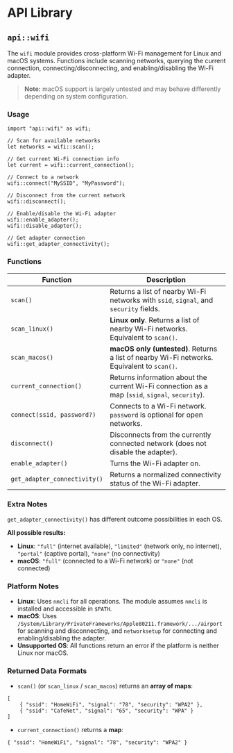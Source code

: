 # API Library

## `api::wifi`

The `wifi` module provides cross-platform Wi-Fi management for Linux and macOS systems. Functions include scanning networks, querying the current connection, connecting/disconnecting, and enabling/disabling the Wi-Fi adapter.

> **Note:** macOS support is largely untested and may behave differently depending on system configuration.

### Usage

```rust,ignore
import "api::wifi" as wifi;

// Scan for available networks
let networks = wifi::scan();

// Get current Wi-Fi connection info
let current = wifi::current_connection();

// Connect to a network
wifi::connect("MySSID", "MyPassword");

// Disconnect from the current network
wifi::disconnect();

// Enable/disable the Wi-Fi adapter
wifi::enable_adapter();
wifi::disable_adapter();

// Get adapter connection
wifi::get_adapter_connectivity();
```

### Functions

| Function                     | Description                                                                                     |
| ---------------------------- | ----------------------------------------------------------------------------------------------- |
| `scan()`                     | Returns a list of nearby Wi-Fi networks with `ssid`, `signal`, and `security` fields.           |
| `scan_linux()`               | **Linux only**. Returns a list of nearby Wi-Fi networks. Equivalent to `scan()`.                |
| `scan_macos()`               | **macOS only (untested)**. Returns a list of nearby Wi-Fi networks. Equivalent to `scan()`.     |
| `current_connection()`       | Returns information about the current Wi-Fi connection as a map (`ssid`, `signal`, `security`). |
| `connect(ssid, password?)`   | Connects to a Wi-Fi network. `password` is optional for open networks.                          |
| `disconnect()`               | Disconnects from the currently connected network (does not disable the adapter).                |
| `enable_adapter()`           | Turns the Wi-Fi adapter on.                                                                     |
| `get_adapter_connectivity()` | Returns a normalized connectivity status of the Wi-Fi adapter.                                  |

### Extra Notes

`get_adapter_connectivity()` has different outcome possibilities in each OS.

**All possible results:**

-   **Linux**: `"full"` (internet available), `"limited"` (network only, no internet), `"portal"` (captive portal), `"none"` (no connectivity)
-   **macOS**: `"full"` (connected to a Wi-Fi network) or `"none"` (not connected)

### Platform Notes

-   **Linux**: Uses `nmcli` for all operations. The module assumes `nmcli` is installed and accessible in `$PATH`.
-   **macOS**: Uses `/System/Library/PrivateFrameworks/Apple80211.framework/.../airport` for scanning and disconnecting, and `networksetup` for connecting and enabling/disabling the adapter.
-   **Unsupported OS**: All functions return an error if the platform is neither Linux nor macOS.

### Returned Data Formats

-   `scan()` (or `scan_linux` / `scan_macos`) returns an **array of maps**:

```rust,ignore
[
    { "ssid": "HomeWiFi", "signal": "78", "security": "WPA2" },
    { "ssid": "CafeNet", "signal": "65", "security": "WPA" }
]
```

-   `current_connection()` returns a **map**:

```rust,ignore
{ "ssid": "HomeWiFi", "signal": "78", "security": "WPA2" }
```
